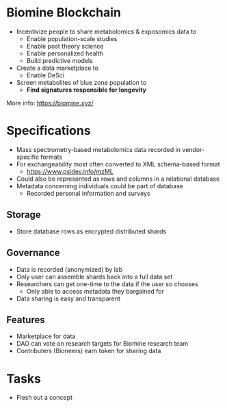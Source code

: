 # Biomine Blockchain
- Incentivize people to share metabolomics & exposomics data to
  - Enable population-scale studies 
  - Enable post theory science
  - Enable personalized health
  - Build predictive models
- Create a data marketplace to 
  - Enable DeSci
- Screen metabolites of blue zone population to
  - **Find signatures responsible for longevity** 

More info: https://biomine.xyz/

# Specifications
- Mass spectrometry-based metabolomics data recorded in vendor-specific formats
- For exchangeability most often converted to XML schema-based format 
  - https://www.psidev.info/mzML
- Could also be represented as rows and columns in a relational database
- Metadata concerning individuals could be part of database 
  - Recorded personal information and surveys

## Storage
- Store database rows as encrypted distributed shards 

## Governance
- Data is recorded (anonymized) by lab 
- Only user can assemble shards back into a full data set 
- Researchers can get one-time to the data if the user so chooses
  - Only able to access metadata they bargained for 
- Data sharing is easy and transparent

## Features
- Marketplace for data
- DAO can vote on research targets for Biomine research team
- Contributers (Bioneers) earn token for sharing data

# Tasks
- Flesh out a concept 